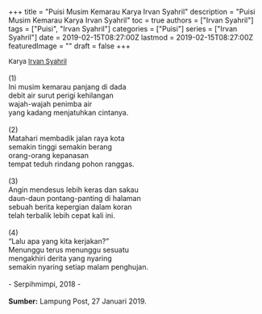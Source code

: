 +++
title = "Puisi Musim Kemarau Karya Irvan Syahril"
description = "Puisi Musim Kemarau Karya Irvan Syahril"
toc = true
authors = ["Irvan Syahril"]
tags = ["Puisi", "Irvan Syahril"]
categories = ["Puisi"]
series = ["Irvan Syahril"]
date = 2019-02-15T08:27:00Z
lastmod = 2019-02-15T08:27:00Z
featuredImage = ""
draft = false
+++

<div style="text-align: justify;">
<div style="font-size: small;">Karya <a href="/authors/irvan-syahril/" target="_blank">Irvan Syahril</a></div><br />
(1)<br />Ini musim kemarau panjang di dada<br />debit air surut perigi kehilangan<br />wajah-wajah penimba air<br />yang kadang menjatuhkan cintanya.<br /><br />(2)<br />Matahari membadik jalan raya kota<br />semakin tinggi semakin berang<br />orang-orang kepanasan<br />tempat teduh rindang pohon ranggas.<br /><br />(3)<br />Angin mendesus lebih keras dan sakau<br />daun-daun pontang-panting di halaman<br />sebuah berita kepergian dalam koran<br />telah terbalik lebih cepat kali ini.<br /><br />(4)<br />“Lalu apa yang kita kerjakan?”<br />Menunggu terus menunggu sesuatu<br />mengakhiri derita yang nyaring<br />semakin nyaring setiap malam penghujan.<br /><br />- Serpihmimpi, 2018 -</i> </div></div><br /><div style="text-align: justify;"><b>Sumber:</b> Lampung Post, 27 Januari 2019.</div>
